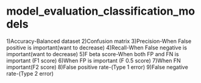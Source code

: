 # model_evaluation_classification_models
  1)Accuracy-Balanced dataset
  2)Confusion matrix
  3)Precision-When False positive is important(want to decrease)
  4)Recall-When False negative  is important(want to decrease)
  5)F beta score-When both FP and FN is important (F1 score)
  6)When FP is important (F 0.5 score)
  7)When FN important(F2 score)
  8)False positive rate-(Type 1 error)
  9)False negative rate-(Type 2 error)
